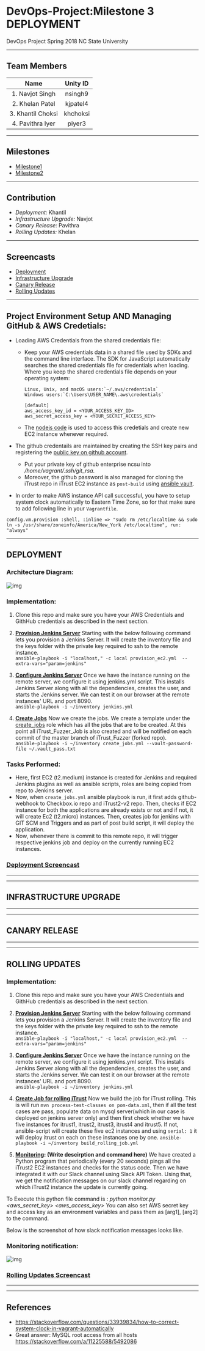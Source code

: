 # DevOps-Project:Milestone 3 DEPLOYMENT
DevOps Project Spring 2018 NC State University

----------------------------------------   
## Team Members
|Name | Unity ID |
| :---: | :---: |
|1. Navjot Singh |       nsingh9|
|2. Khelan Patel     |        kjpatel4|
|3. Khantil Choksi|        khchoksi|
|4. Pavithra Iyer    |       piyer3|

----------------------------------------------------------------------------------

## Milestones

* [Milestone1](https://github.ncsu.edu/khchoksi/DevOps-Project/blob/milestone1/README.md)  
* [Milestone2](https://github.ncsu.edu/khchoksi/DevOps-Project/blob/milestone2/README.md)  


---------------------------------------------------------------------------

## Contribution 
   * *Deployment:*  Khantil 
   * *Infrastructure Upgrade:* Navjot
   * *Canary Release:* Pavithra 
   * *Rolling Updates:* Khelan

--------------------------------------------  
## Screencasts
* [Deployment](https://youtu.be/sxkNuhQBr7Y) 
* [Infrastructure Upgrade]() 
* [Canary Release]()
* [Rolling Updates]()

-------------------------------------------------  
## Project Environment Setup AND Managing GitHub & AWS Credetials:  
* Loading AWS Credentials from the shared credentials file:  
     * Keep your AWS credentials data in a shared file used by SDKs and the command line interface. The SDK for JavaScript automatically searches the shared credentials file for credentials when loading. Where you keep the shared credentials file depends on your operating system:  
        ```config
        Linux, Unix, and macOS users:`~/.aws/credentials`  
        Windows users:`C:\Users\USER_NAME\.aws\credentials`   
        ```
        
        ```config
        [default]  
        aws_access_key_id = <YOUR_ACCESS_KEY_ID>  
        aws_secret_access_key = <YOUR_SECRET_ACCESS_KEY> 
        ```
     
     * The [nodejs code](/roles/ec2_instance/templates/ec2_createinstance.js) is used to access this credetials and create new EC2 instance whenever required.  
        
* The github credentails are maintained by creating the SSH key pairs and registering the [public key on github account](https://help.github.com/articles/generating-a-new-ssh-key-and-adding-it-to-the-ssh-agent/).  
    * Put your private key of github enterprise ncsu into */home/vagrant/.ssh/git_rsa*.
    * Moreover, the github password is also managed for cloning the iTrust repo in iTrust EC2 instance as `post-build` using [ansible vault](http://docs.ansible.com/ansible/2.4/vault.html).  
    
 * In order to make AWS instance API call successful, you have to setup system clock automatically to Eastern Time Zone, so for that make sure to add following line in your ```Vagrantfile```.   
 ```config
 config.vm.provision :shell, :inline => "sudo rm /etc/localtime && sudo ln -s /usr/share/zoneinfo/America/New_York /etc/localtime", run: "always"  
 ```
------------------------------------------------- 
   
## DEPLOYMENT  

### Architecture Diagram: 
![img](/Architecture.png)  

### Implementation:
1. Clone this repo and make sure you have your AWS Credentials and GithHub credentials as described in the next section.  

2. **[Provision Jenkins Server](./provision_ec2.yml)** Starting with the below following command lets you provision a Jenkins Server. It will create the inventory file and the keys folder with the private key required to ssh to the remote instance.    
     ```ansible-playbook -i "localhost," -c local provision_ec2.yml  --extra-vars="param=jenkins" ```  

3. **[Configure Jenkins Server](./jenkins.yml)** Once we have the instance running on the remote server, we configure it using jenkins.yml script. This installs Jenkins Server along with all the dependencies, creates the user, and starts the Jenkins server. We can test it on our browser at the remote instances' URL and port 8090.    
     ```ansible-playbook -i ~/inventory jenkins.yml ```

4. **[Create Jobs](./create_jobs.yml)**  Now we create the jobs. We create a template under the [create_jobs](./roles/create_jobs) role which has all the jobs that are to be created. At this point all iTrust_Fuzzer_Job is also created and will be notified on each commit of the master branch of iTrust_Fuzzer (forked repo).   
     ```ansible-playbook -i ~/inventory create_jobs.yml --vault-password-file ~/.vault_pass.txt ```  
     
### Tasks Performed:   
* Here, first EC2 (t2.medium) instance is created for Jenkins and required Jenkins plugins as well as ansible scripts, roles are being copied from repo to Jenkins server.  
* Now, when ```create_jobs.yml``` ansible playbook is run, it first adds github-webhook to Checkbox.io repo and iTrust2-v2 repo. Then, checks if EC2 instance for both the applications are already exists or not and if not, it will create Ec2 (t2.micro) instances. Then, creates job for jenkins with GIT SCM and Triggers and as part of post build script, it will deploy the application.
* Now, whenever there is commit to this remote repo, it will trigger respective jenkins job and deploy on the currently running EC2 instances.

### [Deployment Screencast](https://youtu.be/sxkNuhQBr7Y) 
---------------------------------------------------------

-------------------------------------------------------------
   
## INFRASTRUCTURE UPGRADE


---------------------------------------------------------

---------------------------------------------------------
   
## CANARY RELEASE


---------------------------------------------------------  
---------------------------------------------------------
   
## ROLLING UPDATES

### Implementation:
1. Clone this repo and make sure you have your AWS Credentials and GithHub credentials as described in the next section.  

2. **[Provision Jenkins Server](./provision_ec2.yml)** Starting with the below following command lets you provision a Jenkins Server. It will create the inventory file and the keys folder with the private key required to ssh to the remote instance.    
     ```ansible-playbook -i "localhost," -c local provision_ec2.yml  --extra-vars="param=jenkins" ```  

3. **[Configure Jenkins Server](./jenkins.yml)** Once we have the instance running on the remote server, we configure it using jenkins.yml script. This installs Jenkins Server along with all the dependencies, creates the user, and starts the Jenkins server. We can test it on our browser at the remote instances' URL and port 8090.    
     ```ansible-playbook -i ~/inventory jenkins.yml ```

4. **[Create Job for rolling iTrust](./build_rolling_job.yml)**  Now we build the job for iTrust rolling. This is will run `mvn process-test-classes on pom-data.xml`, then if all the test cases are pass, populate data on mysql server(which in our case is deployed on jenkins server only) and then first check whether we have five instances for itrust1, itrust2, itrust3, itrust4 and itrust5. If not, ansible-script will create these five ec2 instances and using `serial: 1` it will deploy itrust on each on these instances one by one. 
     ```ansible-playbook -i ~/inventory build_rolling_job.yml ```
     
5. **[Monitoring](https://github.ncsu.edu/khchoksi/DevOps-Project/blob/milestone3/monitor.py): (Write descirption and command here)**  We have created a Python program that periodically (every 20 seconds) pings all the iTrust2 EC2 instances and checks for the status code. Then we have integrated it with our Slack channel using Slack API Token. Using that, we get the notification messages on our slack channel regarding on which iTrust2 instance the update is currently going.

To Execute this python file command is : *python monitor.py <aws_secret_key> <aws_access_key>*
You can also set AWS secret key and access key as an environment variables and pass them as [arg1], [arg2] to the command.

Below is the screenshot of how slack notification messages looks like.

### Monitoring notification: 
![img](https://github.ncsu.edu/khchoksi/DevOps-Project/blob/milestone3/Screen%20Shot%202018-04-16%20at%203.06.11%20PM.png)  


### [Rolling Updates Screencast]()

---------------------------------------------------------

---------------------------------  

## References  
   * https://stackoverflow.com/questions/33939834/how-to-correct-system-clock-in-vagrant-automatically
   * Great answer: MySQL root access from all hosts https://stackoverflow.com/a/11225588/5492086


